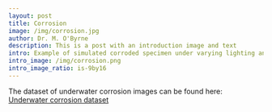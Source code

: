 ```yaml
--- 
layout: post
title: Corrosion
image: /img/corrosion.jpg
author: Dr. M. O'Byrne
description: This is a post with an introduction image and text
intro: Example of simulated corroded specimen under varying lighting and turbidity conditions
intro_image: /img/corrosion.png
intro_image_ratio: is-9by16
---
```


The dataset of underwater corrosion images can be found here: <a href="https://drive.google.com/file/d/1T2_lI47LwxVPfTQJ44a8J3MkZzgcahrZ/view?usp=sharing">Underwater corrosion dataset</a>